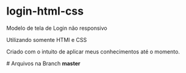# login-html-css
<p>Modelo de tela de Login não responsivo</p>
<p>Utilizando somente HTMl e CSS</p>
<p>Criado com o intuito de aplicar meus conhecimentos até o momento.</p>
# Arquivos na Branch <b>master</b>
